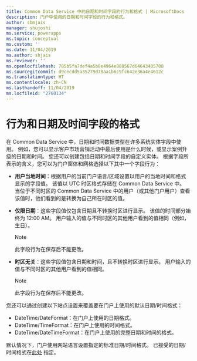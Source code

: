 ```yaml
---
title: Common Data Service 中的日期和时间字段的行为和格式 | MicrosoftDocs
description: 门户中使用的日期和时间字段的行为和格式。
author: sbmjais
manager: shujoshi
ms.service: powerapps
ms.topic: conceptual
ms.custom: ''
ms.date: 11/04/2019
ms.author: shjais
ms.reviewer: ''
ms.openlocfilehash: 785b5fa7def4a5b8e4964e888567d64643405708
ms.sourcegitcommit: d9cecdd5a35279d78aa1b6c9fc642e36a4e4612c
ms.translationtype: HT
ms.contentlocale: zh-CN
ms.lasthandoff: 11/04/2019
ms.locfileid: "2760134"
---
```

# <a name="behavior-and-format-of-the-date-and-time-field"></a>行为和日期及时间字段的格式

在 Common Data Service 中，日期和时间数据类型在许多系统实体字段中使用。 例如，您可以显示客户市场营销活动中最后使用是什么时候，或显示案例升级的日期和时间。 您还可以创建包括日期和时间字段的自定义实体。 根据字段所表示的含义，您可以为门户窗体和网格选择以下其中一个字段行为： 
- **用户当地时间**：根据用户的当前门户语言/区域设置以用户的当地时间和格式显示的字段值。 该值以 UTC 时区格式存储在 Common Data Service 中。 当位于不同时区的 Common Data Service 中的用户（或其他门户用户）查看该值时，他们看到的是转换为自己所在时区的值。
- **仅限日期**：这些字段值仅包含日期且不转换时区进行显示。 该值的时间部分始终为 12:00 AM。 用户输入的值与不同时区的其他用户看到的值相同（例如，生日）。
  
  > [!Note]
  > 此字段行为在保存后不能更改。
  
- **时区无关**：这些字段值包含日期和时间，且不转换时区进行显示。 用户输入的值与不同时区的其他用户看到的值相同。
  
  > [!Note]
  > 此字段行为在保存后不能更改。

您还可以通过创建以下站点设置来覆盖要在门户上使用的默认日期/时间格式：
- DateTime/DateFormat：在门户上使用的日期格式。 
- DateTime/TimeFormat：在门户上使用的时间格式。 
- DateTime/DateTimeFormat：在门户上使用的完整日期和时间的格式。

默认情况下，门户使用网站语言设置指定的标准日期/时间格式。
已接受的日期/时间格式在[此处](https://docs.microsoft.com/dotnet/standard/base-types/custom-date-and-time-format-strings) 指定。
